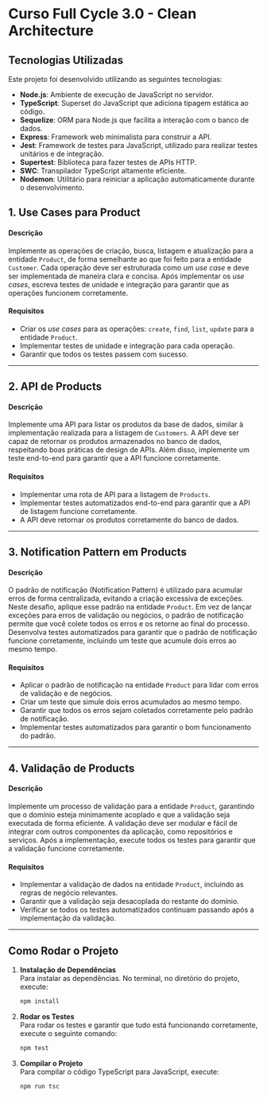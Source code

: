 # Curso Full Cycle 3.0 - Clean Architecture

## Tecnologias Utilizadas

Este projeto foi desenvolvido utilizando as seguintes tecnologias:

- **Node.js**: Ambiente de execução de JavaScript no servidor.
- **TypeScript**: Superset do JavaScript que adiciona tipagem estática ao código.
- **Sequelize**: ORM para Node.js que facilita a interação com o banco de dados.
- **Express**: Framework web minimalista para construir a API.
- **Jest**: Framework de testes para JavaScript, utilizado para realizar testes unitários e de integração.
- **Supertest**: Biblioteca para fazer testes de APIs HTTP.
- **SWC**: Transpilador TypeScript altamente eficiente.
- **Nodemon**: Utilitário para reiniciar a aplicação automaticamente durante o desenvolvimento.

## 1. Use Cases para Product

#### Descrição

Implemente as operações de criação, busca, listagem e atualização para a entidade `Product`, de forma semelhante ao que foi feito para a entidade `Customer`. Cada operação deve ser estruturada como um *use case* e deve ser implementada de maneira clara e concisa. Após implementar os *use cases*, escreva testes de unidade e integração para garantir que as operações funcionem corretamente.

#### Requisitos

- Criar os *use cases* para as operações: `create`, `find`, `list`, `update` para a entidade `Product`.
- Implementar testes de unidade e integração para cada operação.
- Garantir que todos os testes passem com sucesso.

---

## 2. API de Products

#### Descrição

Implemente uma API para listar os produtos da base de dados, similar à implementação realizada para a listagem de `Customers`. A API deve ser capaz de retornar os produtos armazenados no banco de dados, respeitando boas práticas de design de APIs. Além disso, implemente um teste end-to-end para garantir que a API funcione corretamente.

#### Requisitos

- Implementar uma rota de API para a listagem de `Products`.
- Implementar testes automatizados end-to-end para garantir que a API de listagem funcione corretamente.
- A API deve retornar os produtos corretamente do banco de dados.

---

## 3. Notification Pattern em Products

#### Descrição

O padrão de notificação (Notification Pattern) é utilizado para acumular erros de forma centralizada, evitando a criação excessiva de exceções. Neste desafio, aplique esse padrão na entidade `Product`. Em vez de lançar exceções para erros de validação ou negócios, o padrão de notificação permite que você colete todos os erros e os retorne ao final do processo. Desenvolva testes automatizados para garantir que o padrão de notificação funcione corretamente, incluindo um teste que acumule dois erros ao mesmo tempo.

#### Requisitos

- Aplicar o padrão de notificação na entidade `Product` para lidar com erros de validação e de negócios.
- Criar um teste que simule dois erros acumulados ao mesmo tempo.
- Garantir que todos os erros sejam coletados corretamente pelo padrão de notificação.
- Implementar testes automatizados para garantir o bom funcionamento do padrão.

---

## 4. Validação de Products

#### Descrição

Implemente um processo de validação para a entidade `Product`, garantindo que o domínio esteja minimamente acoplado e que a validação seja executada de forma eficiente. A validação deve ser modular e fácil de integrar com outros componentes da aplicação, como repositórios e serviços. Após a implementação, execute todos os testes para garantir que a validação funcione corretamente.

#### Requisitos

- Implementar a validação de dados na entidade `Product`, incluindo as regras de negócio relevantes.
- Garantir que a validação seja desacoplada do restante do domínio.
- Verificar se todos os testes automatizados continuam passando após a implementação da validação.

---

## Como Rodar o Projeto
1. **Instalação de Dependências**<br>
  Para instalar as dependências. No terminal, no diretório do projeto, execute:
    
    ```bash
    npm install
    ```

2. **Rodar os Testes**<br>
  Para rodar os testes e garantir que tudo está funcionando corretamente, execute o seguinte comando:
    
    ```bash
    npm test
    ```

3. **Compilar o Projeto**<br>
  Para compilar o código TypeScript para JavaScript, execute:
    
    ```bash
    npm run tsc
    ```